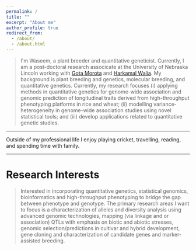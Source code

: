 ```yaml
---
permalink: /
title: ""
excerpt: "About me"
author_profile: true
redirect_from: 
  - /about/
  - /about.html
---
```



>I'm Waseem, a plant breeder and quantitative geneticist. Currently, I am a post-doctoral research associcate  at the University of Nebraska Lincoln working with [Gota Morota](http://morotalab.org/) and [Harkamal Walia](https://ard.unl.edu/phenotyping/research-teams/walia-lab). My background is plant breeding and genetics, molecular breeding, and quantitative genetics. Currently, my research focuses (i) applying methods in quantitative genetics for genome-wide association and genomic prediction of longitudinal traits derived from high-throughput phenotyping platforms in rice and wheat; (ii) modelling variance-heterogeneity in genome-wide association studies using novel statistical tools; and (iii) develop applications related to quantitative genetic studies.
>
******

Outside of my professional life I enjoy playing cricket, travelling, reading, and spending time with family.

*****

Research Interests
======
>Interested in incorporating quantitative genetics, statistical genomics, bioinformatics and high-throughput phenotyping to bridge the gap between phenotype and genotype. The primary research areas I want to focus is a characterization of alleles and diversity analysis using advanced genomic technologies, mapping (via linkage and or association) QTLs with emphasis on biotic and abiotic stresses, genomic selection/predictions in cultivar and hybrid development, gene cloning and characterization of candidate genes and marker-assisted breeding.
>